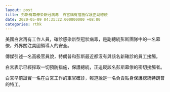 ```yaml
---
layout: post
title: 彭斯有幕僚染新冠病毒　白宮稱有措施保護正副總統
date: 2020-05-09 04:31:22.000000000 +08:00
categories: rthk
---
```


美國白宮再有工作人員，確診感染新型冠狀病毒，是副總統彭斯團隊中的一名幕僚，外界關注美國領導人的安全。

傳媒引述一名高級官員說，特朗普和彭斯最近都沒有與該名新確診的員工接觸。

白宮表示已經採取一切預防措施，保護總統，正追蹤該名彭斯幕僚的密切接觸者。

白宮早前證實一名在白宮工作的軍官確診，報道說是一名負責貼身保護總統特朗普的特工。
